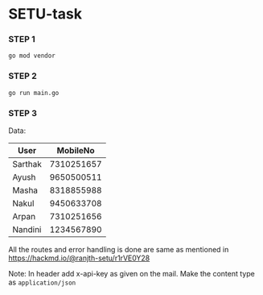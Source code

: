 # SETU-task

### STEP 1

`go mod vendor`

### STEP 2

`go run main.go`


### STEP 3

Data:

| User        | MobileNo        |
| ------------- |:-------------:| 
| Sarthak      | 7310251657 | 
| Ayush     | 9650500511|   
| Masha | 8318855988      |   
| Nakul | 9450633708      |   
| Arpan | 7310251656      |   
| Nandini | 1234567890      |   


All the routes and error handling is done are same as mentioned in https://hackmd.io/@ranjth-setu/r1rVE0Y28


Note: In header add x-api-key as given on the mail.
Make the content type as `application/json`


